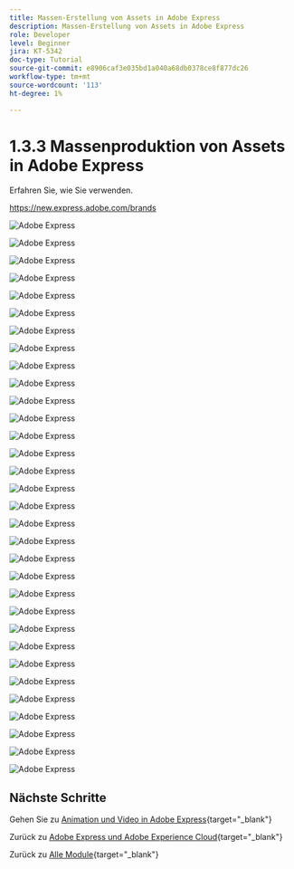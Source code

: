 ```yaml
---
title: Massen-Erstellung von Assets in Adobe Express
description: Massen-Erstellung von Assets in Adobe Express
role: Developer
level: Beginner
jira: KT-5342
doc-type: Tutorial
source-git-commit: e8906caf3e035bd1a040a68db0378ce8f877dc26
workflow-type: tm+mt
source-wordcount: '113'
ht-degree: 1%

---
```


# 1.3.3 Massenproduktion von Assets in Adobe Express

Erfahren Sie, wie Sie verwenden.

https://new.express.adobe.com/brands


![Adobe Express](./images/expressbc1.png)



![Adobe Express](./images/expressbc2.png)



![Adobe Express](./images/expressbc3.png)



![Adobe Express](./images/expressbc4.png)



![Adobe Express](./images/expressbc5.png)



![Adobe Express](./images/expressbc6.png)



![Adobe Express](./images/expressbc7.png)



![Adobe Express](./images/expressbc8.png)



![Adobe Express](./images/expressbc9.png)



![Adobe Express](./images/expressbc10.png)



![Adobe Express](./images/expressbc12.png)



![Adobe Express](./images/expressbc13.png)



![Adobe Express](./images/expressbc14.png)



![Adobe Express](./images/expressbc15.png)



![Adobe Express](./images/expressbc16.png)



![Adobe Express](./images/expressbc17.png)



![Adobe Express](./images/expressbc18.png)



![Adobe Express](./images/expressbc19.png)



![Adobe Express](./images/expressbc20.png)



![Adobe Express](./images/expressbc21.png)



![Adobe Express](./images/expressbc22.png)



![Adobe Express](./images/expressbc23.png)



![Adobe Express](./images/expressbc24.png)



![Adobe Express](./images/expressbc25.png)



![Adobe Express](./images/expressbc26.png)



![Adobe Express](./images/expressbc27.png)



![Adobe Express](./images/expressbc28.png)



![Adobe Express](./images/expressbc29.png)



![Adobe Express](./images/expressbc30.png)



![Adobe Express](./images/expressbc31.png)



![Adobe Express](./images/expressbc32.png)



![Adobe Express](./images/expressbc33.png)


## Nächste Schritte

Gehen Sie zu [Animation und Video in Adobe Express](./ex2.md){target="_blank"}

Zurück zu [Adobe Express und Adobe Experience Cloud](./express.md){target="_blank"}

Zurück zu [Alle Module](./../../../overview.md){target="_blank"}
